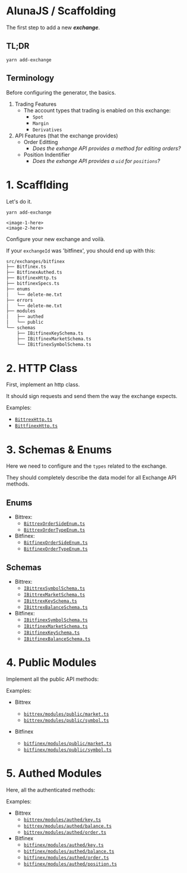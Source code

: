# AlunaJS / Scaffolding

The first step to add a new **_exchange_**.

## TL;DR

```
yarn add-exchange
```

## Terminology

Before configuring the generator, the basics.

 1. Trading Features
    - The account types that trading is enabled on this exchange:
      - `Spot`
      - `Margin`
      - `Derivatives`
 1. API Features (that the exchange provides)
    - Order Editting
      - _Does the exhange API provides a method for editing orders?_
    - Position Indentifier
      - _Does the exhange API provides a `uid` for `positions`?_

# 1. Scafflding

Let's do it.

```
yarn add-exchange
```

`<image-1-here>`<br/>
`<image-2-here>`

Configure your new exchange and voilà.

If your `exchangeId` was 'bitfinex', you should end up with this:

```bash
src/exchanges/bitfinex
├── Bitfinex.ts
├── BitfinexAuthed.ts
├── BitfinexHttp.ts
├── bitfinexSpecs.ts
├── enums
│   └── delete-me.txt
├── errors
│   └── delete-me.txt
├── modules
│   ├── authed
│   └── public
└── schemas
    ├── IBitfinexKeySchema.ts
    ├── IBitfinexMarketSchema.ts
    └── IBitfinexSymbolSchema.ts
```

# 2. HTTP Class

First, implement an http class.

It should sign requests and send them the way the exchange expects.

Examples:
 - [`BittrexHttp.ts`](../src/exchanges/bittrex/BittrexHttp.ts)
 - [`BittfinexHttp.ts`](../src/exchanges/bitfinex/BitfinexHttp.ts)


# 3. Schemas & Enums

Here we need to configure and the `types` related to the exchange.

They should completely describe the data model for all Exchange API methods.

## Enums
  - Bittrex:
    - [`BittrexOrderSideEnum.ts`](../src/exchanges/bittrex/enums/BittrexOrderSideEnum.ts)
    - [`BittrexOrderTypeEnum.ts`](../src/exchanges/bittrex/enums/BittrexOrderTypeEnum.ts)
  - Bitfinex:
    - [`BitfinexOrderSideEnum.ts`](../src/exchanges/bitfinex/enums/BitfinexOrderSideEnum.ts)
    - [`BitfinexOrderTypeEnum.ts`](../src/exchanges/bitfinex/enums/BitfinexOrderTypeEnum.ts)

## Schemas
  - Bittrex:
    - [`IBittrexSymbolSchema.ts`](../src/exchanges/bittrex/schemas/IBittrexSymbolSchema.ts)
    - [`IBittrexMarketSchema.ts`](../src/exchanges/bittrex/schemas/IBittrexMarketSchema.ts)
    - [`IBittrexKeySchema.ts`](../src/exchanges/bittrex/schemas/IBittrexKeySchema.ts)
    - [`IBittrexBalanceSchema.ts`](../src/exchanges/bittrex/schemas/IBittrexBalanceSchema.ts)
  - Bitfinex:
    - [`IBitfinexSymbolSchema.ts`](../src/exchanges/bitfinex/schemas/IBitfinexSymbolSchema.ts)
    - [`IBitfinexMarketSchema.ts`](../src/exchanges/bitfinex/schemas/IBitfinexMarketSchema.ts)
    - [`IBitfinexKeySchema.ts`](../src/exchanges/bitfinex/schemas/IBitfinexKeySchema.ts)
    - [`IBitfinexBalanceSchema.ts`](../src/exchanges/bitfinex/schemas/IBitfinexBalanceSchema.ts)


# 4. Public Modules

Implement all the public API methods:

Examples:

  - Bittrex
    - [`bittrex/modules/public/market.ts`](../src/exchanges/bittrex/modules/public/market.ts)
    - [`bittrex/modules/public/symbol.ts`](../src/exchanges/bittrex/modules/public/symbol.ts)

  - Bitfinex
    - [`bitfinex/modules/public/market.ts`](../src/exchanges/bitfinex/modules/public/market.ts)
    - [`bitfinex/modules/public/symbol.ts`](../src/exchanges/bitfinex/modules/public/symbol.ts)

# 5. Authed Modules

Here, all the authenticated methods:

Examples:

  - Bittrex
    - [`bittrex/modules/authed/key.ts`](../src/exchanges/bittrex/modules/authed/key.ts)
    - [`bittrex/modules/authed/balance.ts`](../src/exchanges/bittrex/modules/authed/balance.ts)
    - [`bittrex/modules/authed/order.ts`](../src/exchanges/bittrex/modules/authed/order.ts)
  - Bitfinex
    - [`bitfinex/modules/authed/key.ts`](../src/exchanges/bitfinex/modules/authed/key.ts)
    - [`bitfinex/modules/authed/balance.ts`](../src/exchanges/bitfinex/modules/authed/balance.ts)
    - [`bitfinex/modules/authed/order.ts`](../src/exchanges/bitfinex/modules/authed/order.ts)
    - [`bitfinex/modules/authed/position.ts`](../src/exchanges/bitfinex/modules/authed/position.ts)
